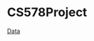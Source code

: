 # CS578Project
[Data]( https://www.kaggle.com/c/walmart-recruiting-trip-type-classification/data)


